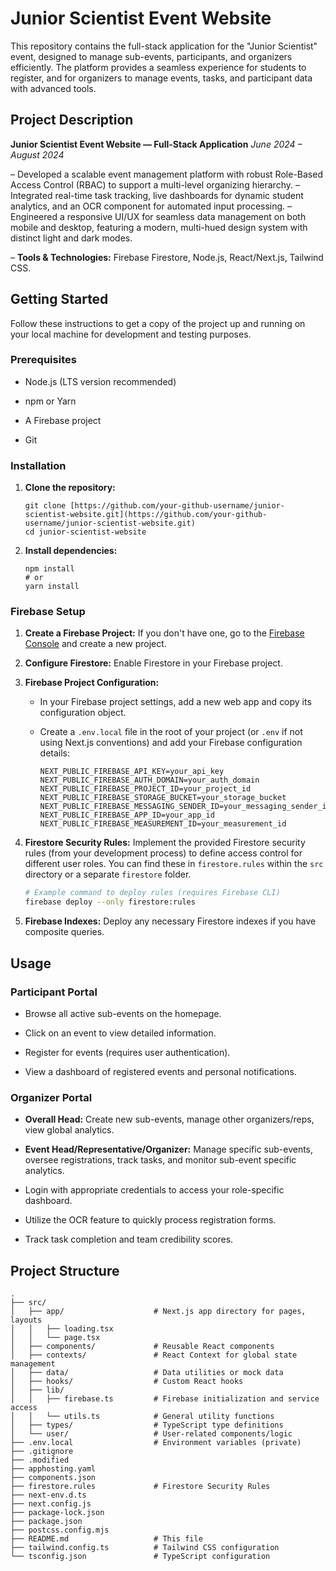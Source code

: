 # Junior Scientist Event Website

This repository contains the full-stack application for the "Junior Scientist" event, designed to manage sub-events, participants, and organizers efficiently. The platform provides a seamless experience for students to register, and for organizers to manage events, tasks, and participant data with advanced tools.

## Project Description

**Junior Scientist Event Website — Full-Stack Application**
*June 2024 – August 2024*

– Developed a scalable event management platform with robust Role-Based Access Control (RBAC) to support a multi-level organizing hierarchy.
– Integrated real-time task tracking, live dashboards for dynamic student analytics, and an OCR component for automated input processing.
– Engineered a responsive UI/UX for seamless data management on both mobile and desktop, featuring a modern, multi-hued design system with distinct light and dark modes.

– **Tools & Technologies:** Firebase Firestore, Node.js, React/Next.js, Tailwind CSS.

## Getting Started

Follow these instructions to get a copy of the project up and running on your local machine for development and testing purposes.

### Prerequisites

* Node.js (LTS version recommended)

* npm or Yarn

* A Firebase project

* Git

### Installation

1. **Clone the repository:**

   ```
   git clone [https://github.com/your-github-username/junior-scientist-website.git](https://github.com/your-github-username/junior-scientist-website.git)
   cd junior-scientist-website
   ```

2. **Install dependencies:**

   ```
   npm install
   # or
   yarn install
   ```

### Firebase Setup

1. **Create a Firebase Project:** If you don't have one, go to the [Firebase Console](https://console.firebase.google.com/) and create a new project.

2. **Configure Firestore:** Enable Firestore in your Firebase project.

3. **Firebase Project Configuration:**

   * In your Firebase project settings, add a new web app and copy its configuration object.

   * Create a `.env.local` file in the root of your project (or `.env` if not using Next.js conventions) and add your Firebase configuration details:

     ```
     NEXT_PUBLIC_FIREBASE_API_KEY=your_api_key
     NEXT_PUBLIC_FIREBASE_AUTH_DOMAIN=your_auth_domain
     NEXT_PUBLIC_FIREBASE_PROJECT_ID=your_project_id
     NEXT_PUBLIC_FIREBASE_STORAGE_BUCKET=your_storage_bucket
     NEXT_PUBLIC_FIREBASE_MESSAGING_SENDER_ID=your_messaging_sender_id
     NEXT_PUBLIC_FIREBASE_APP_ID=your_app_id
     NEXT_PUBLIC_FIREBASE_MEASUREMENT_ID=your_measurement_id
     ```

4. **Firestore Security Rules:** Implement the provided Firestore security rules (from your development process) to define access control for different user roles. You can find these in `firestore.rules` within the `src` directory or a separate `firestore` folder.

   ```bash
   # Example command to deploy rules (requires Firebase CLI)
   firebase deploy --only firestore:rules
   ```

5. **Firebase Indexes:** Deploy any necessary Firestore indexes if you have composite queries.

## Usage

### Participant Portal

* Browse all active sub-events on the homepage.

* Click on an event to view detailed information.

* Register for events (requires user authentication).

* View a dashboard of registered events and personal notifications.

### Organizer Portal

* **Overall Head:** Create new sub-events, manage other organizers/reps, view global analytics.

* **Event Head/Representative/Organizer:** Manage specific sub-events, oversee registrations, track tasks, and monitor sub-event specific analytics.

* Login with appropriate credentials to access your role-specific dashboard.

* Utilize the OCR feature to quickly process registration forms.

* Track task completion and team credibility scores.

## Project Structure

```
.
├── src/
│   ├── app/                    # Next.js app directory for pages, layouts
│   │   ├── loading.tsx
│   │   └── page.tsx
│   ├── components/             # Reusable React components
│   ├── contexts/               # React Context for global state management
│   ├── data/                   # Data utilities or mock data
│   ├── hooks/                  # Custom React hooks
│   ├── lib/
│   │   ├── firebase.ts         # Firebase initialization and service access
│   │   └── utils.ts            # General utility functions
│   ├── types/                  # TypeScript type definitions
│   └── user/                   # User-related components/logic
├── .env.local                  # Environment variables (private)
├── .gitignore
├── .modified
├── apphosting.yaml
├── components.json
├── firestore.rules             # Firestore Security Rules
├── next-env.d.ts
├── next.config.js
├── package-lock.json
├── package.json
├── postcss.config.mjs
├── README.md                   # This file
├── tailwind.config.ts          # Tailwind CSS configuration
└── tsconfig.json               # TypeScript configuration

```
